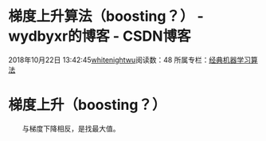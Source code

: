 # 梯度上升算法（boosting？） - wydbyxr的博客 - CSDN博客
2018年10月22日 13:42:45[whitenightwu](https://me.csdn.net/wydbyxr)阅读数：48
所属专栏：[经典机器学习算法](https://blog.csdn.net/column/details/28812.html)
# 梯度上升（boosting？）
  与梯度下降相反，是找最大值。
